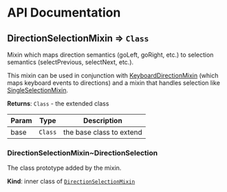# API Documentation
<a name="module_DirectionSelectionMixin"></a>

## DirectionSelectionMixin ⇒ <code>Class</code>
Mixin which maps direction semantics (goLeft, goRight, etc.) to selection
semantics (selectPrevious, selectNext, etc.).

This mixin can be used in conjunction with
[KeyboardDirectionMixin](KeyboardDirectionMixin.md) (which maps keyboard
events to directions) and a mixin that handles selection like
[SingleSelectionMixin](SingleSelectionMixin.md).

**Returns**: <code>Class</code> - the extended class  

| Param | Type | Description |
| --- | --- | --- |
| base | <code>Class</code> | the base class to extend |

<a name="module_DirectionSelectionMixin..DirectionSelection"></a>

### DirectionSelectionMixin~DirectionSelection
The class prototype added by the mixin.

  **Kind**: inner class of <code>[DirectionSelectionMixin](#module_DirectionSelectionMixin)</code>
